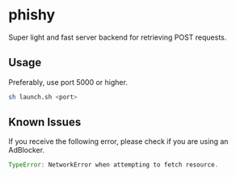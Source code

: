# phishy

Super light and fast server backend for retrieving POST requests.

## Usage

Preferably, use port 5000 or higher.

```bash
sh launch.sh <port>
```

## Known Issues

If you receive the following error, please check if you are using an AdBlocker.

```javascript
TypeError: NetworkError when attempting to fetch resource.
```
